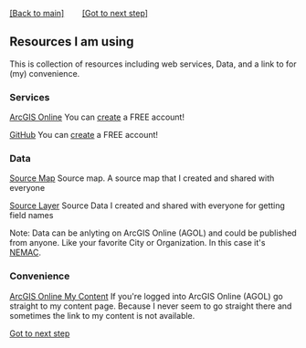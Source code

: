 [[Back to main]](github.md)&nbsp;&nbsp;&nbsp;&nbsp;&nbsp;&nbsp;&nbsp;&nbsp;[[Got to next step]](GitHub_step1.md)

## Resources I am using

This is collection of resources including web services, Data, and a link to for (my) convenience.

### Services
[ArcGIS Online](http://www.arcgis.com/)
You can [create](https://www.arcgis.com/home/signin.html) a FREE account!

[GitHub](https://github.com/)
You can [create](https://github.com/join) a FREE account!


### Data

 [Source Map](http://www.arcgis.com/home/webmap/viewer.html?webmap=7a1f7ebd8d7f429b94335e8890561c4d)
 Source map.  A source map that I created and shared with everyone
 
[Source Layer](http://services1.arcgis.com/PwLrOgCfU0cYShcG/arcgis/rest/services/wnc_fires_2016/FeatureServer/1)
Source Data I created and shared with everyone for getting field names

Note: Data can be anlyting on ArcGIS Online (AGOL) and could be published from anyone. Like your favorite City or Organization. In this case it's [NEMAC](https://nemac.unca.edu/).

### Convenience
[ArcGIS Online My Content](http://www.arcgis.com/home/content.html)
If you're logged into ArcGIS Online (AGOL) go straight to my content page.  Because I never seem to go straight there and sometimes the link to my content is not available.

[Got to next step](GitHub_step1.md)